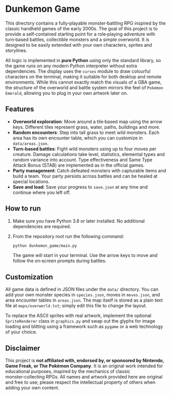 # Dunkemon Game

This directory contains a fully‑playable monster‑battling RPG inspired by the
classic handheld games of the early 2000s.  The goal of this project is to
provide a self‑contained starting point for a role‑playing adventure with
turn‑based battles, collectible monsters and a simple overworld.  It is
designed to be easily extended with your own characters, sprites and
storylines.

All logic is implemented in **pure Python** using only the standard library,
so the game runs on any modern Python interpreter without extra
dependencies.  The display uses the `curses` module to draw colourful
characters on the terminal, making it suitable for both desktop and remote
environments.  While this cannot exactly match the visuals of a GBA game,
the structure of the overworld and battle system mirrors the feel of
``Pokémon Emerald``, allowing you to plug in your own artwork later on.

## Features

* **Overworld exploration**: Move around a tile‑based map using the arrow
  keys.  Different tiles represent grass, water, paths, buildings and more.
* **Random encounters**: Step into tall grass to meet wild monsters.  Each
  area has its own encounter table, which you can customize in
  `data/areas.json`.
* **Turn‑based battles**: Fight wild monsters using up to four moves per
  creature.  Damage calculations take level, statistics, elemental types
  and random variance into account.  Type effectiveness and Same Type Attack
  Bonus (STAB) are implemented as in the official games.
* **Party management**: Catch defeated monsters with capturable items and
  build a team.  Your party persists across battles and can be healed at
  special locations.
* **Save and load**: Save your progress to `save.json` at any time and
  continue where you left off.

## How to run

1. Make sure you have Python 3.8 or later installed.  No additional
   dependencies are required.
2. From the repository root run the following command:

   ```sh
   python dunkemon_game/main.py
   ```

   The game will start in your terminal.  Use the arrow keys to move and
   follow the on‑screen prompts during battles.

## Customization

All game data is defined in JSON files under the `data/` directory.  You can
add your own monster species in `species.json`, moves in `moves.json`, and
area encounter tables in `areas.json`.  The map itself is stored as a plain
text file at `maps/overworld.txt`; simply edit this file to change the
layout.

To replace the ASCII sprites with real artwork, implement the optional
`SpriteRenderer` class in `graphics.py` and swap out the glyphs for
image loading and blitting using a framework such as `pygame` or a web
technology of your choice.

## Disclaimer

This project is **not affiliated with, endorsed by, or sponsored by
Nintendo, Game Freak, or The Pokémon Company**.  It is an original work
intended for educational purposes, inspired by the mechanics of classic
monster‑collecting RPGs.  All names and artwork provided here are
original and free to use; please respect the intellectual property of
others when adding your own content.